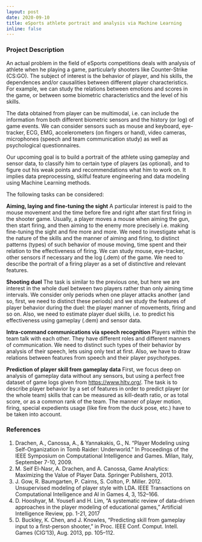 ```yaml
---
layout: post
date: 2020-09-10
title: eSports athlete portrait and analysis via Machine Learning
inline: false
---
```


### Project Description
An actual problem in the field of eSports competitions deals with analysis of athlete when he playing a game, particularly shooters like Counter-Strike (CS:GO). The subject of interest is the behavior of player, and his skills, the dependences and/or causalities between different player characteristics. For example, we can study the relations between emotions and scores in the game, or between some biometric characteristics and the level of his skills.

The data obtained from player can be multimodal, i.e. can include the information from both different biometric sensors and the history (or log) of game events. We can consider sensors such as mouse and keyboard, eye-tracker, ECG, EMG, accelerometers (on fingers or hand), video cameras, microphones (speech and team communication study) as well as psychological questionnaires.

Our upcoming goal is to build a portrait of the athlete using gameplay and sensor data, to classify him to certain type of players (as optional), and to figure out his weak points and recommendations what him to work on.
It implies data preprocessing, skilful feature engineering and data modeling using Machine Learning methods. 

The following tasks can be considered:

**Aiming, laying and fine-tuning the sight**
A particular interest is paid to the mouse movement and the time before fire and right after start first firing in the shooter game. Usually, a player moves a mouse when aiming the gun, then start firing, and then aiming to the enemy more precisely i.e. making fine-tuning the sight and fire more and more. We need to investigate what is the nature of the skills and the manner of aiming and firing, to distinct patterns (types) of such behavior of mouse moving, time spent and their relation to the effectiveness of firing. We can study mouse, eye-tracker, other sensors if necessary and the log (.dem) of the game. We need to describe the portrait of a firing player as a set of distinctive and relevant features.  

**Shooting duel**
The task is similar to the previous one, but here we are interest in the whole duel between two players rather than only aiming time intervals. We consider only periods when one player attacks another (and so, first, we need to distinct these periods) and we study the features of player behavior during the duel: the player manner of movements,  firing and so on. Also, we need to estimate player duel skills, i.e. to predict his effectiveness using gameplay (.dem) and sensor data. 

**Intra-command communications via speech recognition**
Players within the team talk with each other. They have different roles and different manners of communication. We need to distinct such types of their behavior by analysis of their speech, lets using only text at first. Also, we have to draw relations between features from speech and their player psychotypes.

**Prediction of player skill from gameplay data**
First, we focus deep on analysis of gameplay data without any sensors, but using a perfect free dataset of game logs given from https://www.hltv.org/. The task is to describe player behavior by a set of features in order to predict player (or the whole team) skills that can be measured as kill-death ratio, or as total score, or as a common rank of the team. The manner of player motion, firing, special expedients usage (like fire from the duck pose, etc.) have to be taken into account.

### References
1. Drachen, A., Canossa, A., & Yannakakis, G., N. “Player Modeling using Self-Organization in Tomb Raider: Underworld.” In Proceedings of the IEEE Symposium on Computational Intelligence and Games. Milan, Italy, September 7-10, 2009.
2. M. Seif El-Nasr, A. Drachen, and A. Canossa, Game Analytics: Maximizing the Value of Player Data. Springer Publishers, 2013.
3. J. Gow, R. Baumgarten, P. Cairns, S. Colton, P. Miller. 2012. Unsupervised modeling of player style with LDA. IEEE Transactions on Computational Intelligence and AI in Games 4, 3, 152–166.
4. D. Hooshyar, M. Yousefi and H. Lim, “A systematic review of data-driven approaches in the player modeling of educational games,” Artificial Intelligence Review, pp. 1-21, 2017
5. D. Buckley, K. Chen, and J. Knowles, “Predicting skill from gameplay input to a first-person shooter,” in Proc. IEEE Conf. Comput. Intell. Games (CIG’13), Aug. 2013, pp. 105–112.